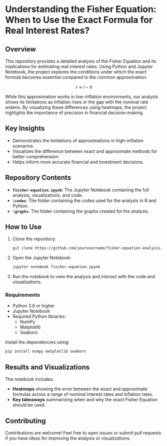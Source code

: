# Understanding the Fisher Equation: When to Use the Exact Formula for Real Interest Rates?

## Overview

This repository provides a detailed analysis of the Fisher Equation and its implications for estimating real interest rates. Using Python and Jupyter Notebook, the project explores the conditions under which the exact formula becomes essential compared to the common approximation:

$$
r \approx i - \pi
$$

While this approximation works in low-inflation environments, our analysis shows its limitations as inflation rises or the gap with the nominal rate widens. By visualizing these differences using heatmaps, the project highlights the importance of precision in financial decision-making.

## Key Insights

- Demonstrates the limitations of approximations in high-inflation scenarios.
- Visualizes the difference between exact and approximate methods for better comprehension.
- Helps inform more accurate financial and investment decisions.

## Repository Contents

- **`fischer-equation.ipynb`**: The Jupyter Notebook containing the full analysis, visualizations, and code.
- **`\codes`**: The folder containing the codes used for the analysis in R and Pyhton.
- **`\grqphs`**: The folder containing the graphs created fot the analysis.

## How to Use

1. Clone the repository:
   ```bash
   git clone https://github.com/yourusername/fisher-equation-analysis.git
   ```
2. Open the Jupyter Notebook:
   ```bash
   jupyter notebook fischer-equation.ipynb
   ```
3. Run the notebook to view the analysis and interact with the code and visualizations.

### Requirements

- Python 3.8 or higher
- Jupyter Notebook
- Required Python libraries:
  - NumPy
  - Matplotlib
  - Seaborn

Install the dependencies using:
```bash
pip install numpy matplotlib seaborn
```

## Results and Visualizations

The notebook includes:
- **Heatmaps** showing the error between the exact and approximate formulas across a range of nominal interest rates and inflation rates.
- **Key takeaways** summarizing when and why the exact Fisher Equation should be used.

## Contributing

Contributions are welcome! Feel free to open issues or submit pull requests if you have ideas for improving the analysis or visualizations.

